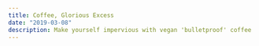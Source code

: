 ```yaml
---
title: Coffee, Glorious Excess
date: "2019-03-08"
description: Make yourself impervious with vegan 'bulletproof' coffee
---
```

